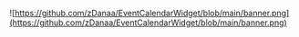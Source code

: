 ![https://github.com/zDanaa/EventCalendarWidget/blob/main/banner.png](https://github.com/zDanaa/EventCalendarWidget/blob/main/banner.png)
